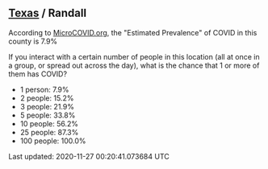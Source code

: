 
## [Texas](/united-states/texas) / Randall

According to [MicroCOVID.org](http://microcovid.org),
the "Estimated Prevalence" of COVID in this county is 7.9%

If you interact with a certain number of people in this location
(all at once in a group, or spread out across the day), what is the chance that
1 or more of them has COVID?

- 1 person: 7.9%
- 2 people: 15.2%
- 3 people: 21.9%
- 5 people: 33.8%
- 10 people: 56.2%
- 25 people: 87.3%
- 100 people: 100.0%

Last updated: 2020-11-27 00:20:41.073684 UTC
